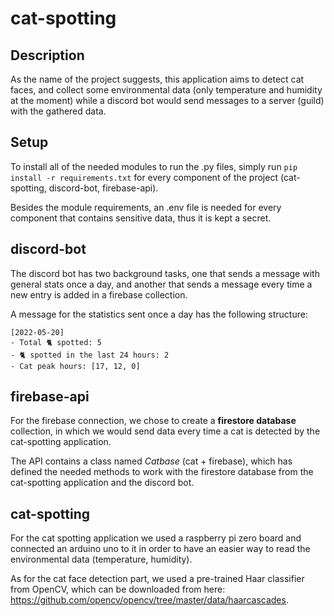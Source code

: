 # cat-spotting

## Description

As the name of the project suggests, this application aims to detect cat faces, and collect some environmental data (only temperature and humidity at the moment) while a discord bot would send messages to a server (guild) with the gathered data.

## Setup

To install all of the needed modules to run the .py files, simply run `pip install -r requirements.txt` for every component of the
project (cat-spotting, discord-bot, firebase-api).

Besides the module requirements, an .env file is needed for every component that contains sensitive data, thus it is kept a secret.

## discord-bot

The discord bot has two background tasks, one that sends a message with general stats once a day, and another that sends a message every time a new entry is added in a firebase collection.

A message for the statistics sent once a day has the following structure:

```
[2022-05-20]
- Total 🐈 spotted: 5
- 🐈 spotted in the last 24 hours: 2
- Cat peak hours: [17, 12, 0]
```

## firebase-api

For the firebase connection, we chose to create a **firestore database** collection,
in which we would send data every time a cat is detected by the cat-spotting application.

The API contains a class named *Catbase* (cat + firebase), which has defined the needed methods to work with the firestore database from the cat-spotting application and the discord bot.

## cat-spotting

For the cat spotting application we used a raspberry pi zero board and connected an
arduino uno to it in order to have an easier way to read the environmental data
(temperature, humidity).

As for the cat face detection part, we used a
pre-trained Haar classifier from OpenCV, which can be downloaded from here:
https://github.com/opencv/opencv/tree/master/data/haarcascades.
